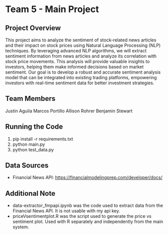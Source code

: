 # Team 5 - Main Project

## Project Overview
This project aims to analyze the sentiment of stock-related news articles and their impact on stock prices using Natural Language Processing (NLP) techniques. By leveraging advanced NLP algorithms, we will extract sentiment information from news articles and analyze its correlation with stock price movements. This analysis will provide valuable insights to investors, helping them make informed decisions based on market sentiment. Our goal is to develop a robust and accurate sentiment analysis model that can be integrated into existing trading platforms, empowering investors with real-time sentiment data for better investment strategies.

## Team Members
Justin Aguila
Marcos Portillo
Allison Rohrer
Benjamin Stewart

## Running the Code
1. pip install -r requirements.txt
2. python main.py
3. python test_data.py

## Data Sources
- Financial News API: https://financialmodelingprep.com/developer/docs/

## Additional Note
- data-extractor_fmpapi.ipynb was the code used to extract data from the Financial News API. It is not usable with my api key.
- priceVsentimentplot.R was the script used to generate the price vs sentiment plot. Used with R separately and independently from the main system. 
